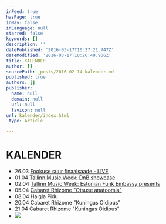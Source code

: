 ```yaml
---
inFeed: true
hasPage: true
inNav: false
inLanguage: null
starred: false
keywords: []
description: ''
datePublished: '2016-03-17T10:27:21.747Z'
dateModified: '2016-03-17T10:26:49.906Z'
title: KALENDER
author: []
sourcePath: _posts/2016-02-14-kalender.md
published: true
authors: []
publisher:
  name: null
  domain: null
  url: null
  favicon: null
url: kalender/index.html
_type: Article

---
```

# KALENDER

* 26.03 [Fookuse suur finaalsaade - LIVE][0]
* 01.04 [Tallinn Music Week: DnB showcase][1]
* 02.04 [Tallinn Music Week: Estonian Funk Embassy presents][2]
* 05.04 [Cabaret Rhizome "Otsuse anatoomia"][3]
* 08.04 Haigla Pidu
* 20.04 Cabaret Rhizome "Kuningas Oidipus"
* 21.04 Cabaret Rhizome "Kuningas Oidipus"
* ![](https://the-grid-user-content.s3-us-west-2.amazonaws.com/910470a3-de0d-43be-adc6-7be9a376f464.jpg)

[0]: https://www.facebook.com/events/1063878596967972/
[1]: https://www.facebook.com/events/1656656384622954/
[2]: https://www.facebook.com/events/559266064229905/
[3]: https://www.facebook.com/events/1358123884205194/